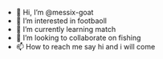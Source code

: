 - 👋 Hi, I’m @messix-goat
- 👀 I’m interested in footbaoll
- 🌱 I’m currently learning match
- 💞️ I’m looking to collaborate on fishing
- 📫 How to reach me say hi and i will come

<!---
messix-goat/messix-goat is a ✨ special ✨ repository because its `README.md` (this file) appears on your GitHub profile.
You can click the Preview link to take a look at your changes.
--->
